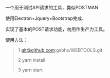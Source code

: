 一个用于测试API请求的工具，类似POSTMAN

使用Electron+Jquery+Bootstrap完成.

实现了基本的POST请求功能，勿用作生产力工具。

使用方法：
>> 
>1 git@github.com:gsbhx/WEBTOOLS.git 
>
>2 yarn install 
>
>3 yarn start